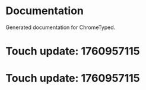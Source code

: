 # Documentation

Generated documentation for ChromeTyped.

# Touch update: 1760957115

# Touch update: 1760957115
